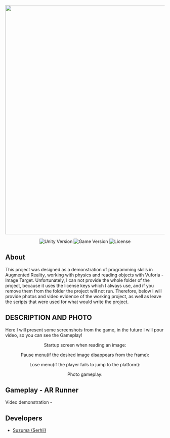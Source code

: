 <p align="center">
      <img src="https://i.ibb.co/B4r0W2M/ARRunner.png" width="726">
</p>

<p align="center">
   <img src="https://img.shields.io/badge/Engine-Unity%202021.3.4.f1-blue" alt="Unity Version">
   <img src="https://img.shields.io/badge/Version-v1.0(Alpha)-blueviolet" alt="Game Version">
   <img src="https://img.shields.io/badge/License-MIT-yellow" alt="License">
</p>

## About

This project was designed as a demonstration of programming skills in Augmented Reality, working with physics and reading objects with Vuforia - Image Target.
Unfortunately, I can not provide the whole folder of the project, because it uses the license keys which I always use, and if you remove them from the folder the project will not run.
Therefore, below I will provide photos and video evidence of the working project, as well as leave the scripts that were used for what would write the project.

## DESCRIPTION AND PHOTO

Here I will present some screenshots from the game, in the future I will pour video, so you can see the Gameplay!
<p align="center"> Startup screen when reading an image: </p>

<p align="center"> Pause menu(if the desired image disappears from the frame): </p>

<p align="center"> Lose menu(if the player fails to jump to the platform): </p>

<p align="center"> Photo gameplay: </p>


## Gameplay - AR Runner

Video demonstration - 

## Developers

- [Suzuma (Serhii)](https://github.com/Suzuma-Ikimura)

##
